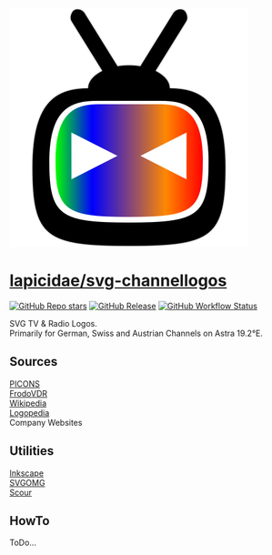 [![svg-channellogos](svg-channellogos-logo.svg)](https://github.com/lapicidae/svg-channellogos)

# [lapicidae/svg-channellogos](https://github.com/lapicidae/svg-channellogos)

[![GitHub Repo stars](https://img.shields.io/github/stars/lapicidae/svg-channellogos?color=3c0e7b&logo=github&logoColor=fff&style=for-the-badge)](https://github.com/lapicidae/svg-channellogos)
[![GitHub Release](https://img.shields.io/github/release-date/lapicidae/svg-channellogos?color=3c0e7b&label=release&logo=github&logoColor=fff&style=for-the-badge)](https://github.com/lapicidae/svg-channellogos/releases)
[![GitHub Workflow Status](https://img.shields.io/github/actions/workflow/status/lapicidae/svg-channellogos/weekly-release.yml?logo=github&logoColor=fff&style=for-the-badge)](https://github.com/lapicidae/svg-channellogos/actions/workflows/weekly-release.yml)

SVG TV &amp; Radio Logos.<br/>
Primarily for German, Swiss and Austrian Channels on Astra 19.2°E.<br/>

## Sources
[PICONS](https://github.com/picons/picons)<br/>
[FrodoVDR](https://github.com/FrodoVDR/channellogos)<br/>
[Wikipedia](https://wikipedia.org)<br/>
[Logopedia](https://logos.fandom.com/wiki/Logopedia)<br/>
Company Websites<br/>

## Utilities
[Inkscape](https://inkscape.org)<br/>
[SVGOMG](https://jakearchibald.github.io/svgomg)<br/>
[Scour](https://github.com/scour-project/scour)<br/>

## HowTo
ToDo...

